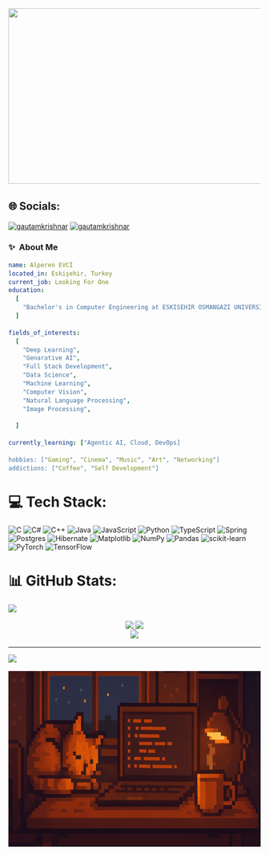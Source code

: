 <div align="Center" >
  <img width ="850" height="350" src="/üst_photo.png"/>
</div>

## 🌐 Socials:
<p align="left">
<a href="https://linkedin.com/in/alperen-evci" target="blank"><img align="center" src="https://raw.githubusercontent.com/rahuldkjain/github-profile-readme-generator/master/src/images/icons/Social/linked-in-alt.svg" alt="gautamkrishnar" height="30" width="40" /></a>
<a href="https://instagram.com/evc_alperen7" target="blank"><img align="center" src="https://raw.githubusercontent.com/rahuldkjain/github-profile-readme-generator/master/src/images/icons/Social/instagram.svg" alt="gautamkrishnar" height="30" width="40" /></a>

### ✨  About Me

```yaml 
name: Alperen EVCİ
located_in: Eskişehir, Turkey
current_job: Looking For One
education:
  [
    "Bachelor's in Computer Engineering at ESKISEHIR OSMANGAZI UNIVERSITY",
  ]

fields_of_interests:
  [
    "Deep Learning",
    "Genarative AI",
    "Full Stack Development",
    "Data Science",
    "Machine Learning",
    "Computer Vision",
    "Natural Language Processing",
    "Image Processing",
    
  ]
  
currently_learning: ["Agentic AI, Cloud, DevOps]

hobbies: ["Gaming", "Cinema", "Music", "Art", "Networking"]
addictions: ["Coffee", "Self Development"]
```


# 💻 Tech Stack:
![C](https://img.shields.io/badge/c-%2300599C.svg?style=for-the-badge&logo=c&logoColor=white) ![C#](https://img.shields.io/badge/c%23-%23239120.svg?style=for-the-badge&logo=csharp&logoColor=white) ![C++](https://img.shields.io/badge/c++-%2300599C.svg?style=for-the-badge&logo=c%2B%2B&logoColor=white) ![Java](https://img.shields.io/badge/java-%23ED8B00.svg?style=for-the-badge&logo=openjdk&logoColor=white) ![JavaScript](https://img.shields.io/badge/javascript-%23323330.svg?style=for-the-badge&logo=javascript&logoColor=%23F7DF1E) ![Python](https://img.shields.io/badge/python-3670A0?style=for-the-badge&logo=python&logoColor=ffdd54) ![TypeScript](https://img.shields.io/badge/typescript-%23007ACC.svg?style=for-the-badge&logo=typescript&logoColor=white) ![Spring](https://img.shields.io/badge/spring-%236DB33F.svg?style=for-the-badge&logo=spring&logoColor=white) ![Postgres](https://img.shields.io/badge/postgres-%23316192.svg?style=for-the-badge&logo=postgresql&logoColor=white) ![Hibernate](https://img.shields.io/badge/Hibernate-59666C?style=for-the-badge&logo=Hibernate&logoColor=white) ![Matplotlib](https://img.shields.io/badge/Matplotlib-%23ffffff.svg?style=for-the-badge&logo=Matplotlib&logoColor=black) ![NumPy](https://img.shields.io/badge/numpy-%23013243.svg?style=for-the-badge&logo=numpy&logoColor=white) ![Pandas](https://img.shields.io/badge/pandas-%23150458.svg?style=for-the-badge&logo=pandas&logoColor=white) ![scikit-learn](https://img.shields.io/badge/scikit--learn-%23F7931E.svg?style=for-the-badge&logo=scikit-learn&logoColor=white) ![PyTorch](https://img.shields.io/badge/PyTorch-%23EE4C2C.svg?style=for-the-badge&logo=PyTorch&logoColor=white) ![TensorFlow](https://img.shields.io/badge/TensorFlow-%23FF6F00.svg?style=for-the-badge&logo=TensorFlow&logoColor=white)
# 📊 GitHub Stats:
![](https://komarev.com/ghpvc/?username=AlperenEvci&color=orange&style=for-the-badge)

<div align="Center">
  <a href="https://github.com/anuraghazra/github-readme-stats">
  <img height=200 src="https://github-readme-stats.vercel.app/api?username=AlperenEvci&show_icons=true&theme=great-gatsby&card_width=450" />
  </a>
  
  <a href="https://github.com/anuraghazra/github-readme-stats">
  <img height=200 src="https://github-readme-stats.vercel.app/api/top-langs/?username=AlperenEvci&theme=great-gatsby&layout=compact" />
  </a>
</div>
  
<div align="Center">
  <a href="https://github.com/anuraghazra/github-readme-stats">
    <img height=200 src="https://github-readme-streak-stats.herokuapp.com/?user=AlperenEvci&theme=great-gatsby&hide_border=false" />
  </a>
</div>

---
[![](https://visitcount.itsvg.in/api?id=AlperenEvci&icon=0&color=0)](https://visitcount.itsvg.in)

<div align="Center" >
  <img width ="850" height="350" src="/alt.png"/>
</div>
